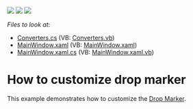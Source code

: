 <!-- default badges list -->
![](https://img.shields.io/endpoint?url=https://codecentral.devexpress.com/api/v1/VersionRange/128649631/21.1.5%2B)
[![](https://img.shields.io/badge/Open_in_DevExpress_Support_Center-FF7200?style=flat-square&logo=DevExpress&logoColor=white)](https://supportcenter.devexpress.com/ticket/details/T568780)
[![](https://img.shields.io/badge/📖_How_to_use_DevExpress_Examples-e9f6fc?style=flat-square)](https://docs.devexpress.com/GeneralInformation/403183)
<!-- default badges end -->
<!-- default file list -->
*Files to look at*:

* [Converters.cs](./CS/Converters.cs) (VB: [Converters.vb](./VB/Converters.vb))
* [MainWindow.xaml](./CS/MainWindow.xaml) (VB: [MainWindow.xaml](./VB/MainWindow.xaml))
* [MainWindow.xaml.cs](./CS/MainWindow.xaml.cs) (VB: [MainWindow.xaml.vb](./VB/MainWindow.xaml.vb))
<!-- default file list end -->
# How to customize drop marker


This example demonstrates how to customize the <a href="https://documentation.devexpress.com/WPF/119483/Controls-and-Libraries/Data-Grid/Drag-and-Drop/Drop-Marker">Drop Marker</a>.

<br/>



